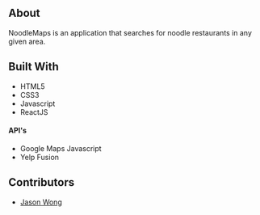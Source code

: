 ## About

NoodleMaps is an application that searches for noodle restaurants in any given area.

## Built With
- HTML5
- CSS3
- Javascript
- ReactJS

#### API's
- Google Maps Javascript 
- Yelp Fusion

## Contributors
- [Jason Wong](https://www.github.com/wong-ton)

